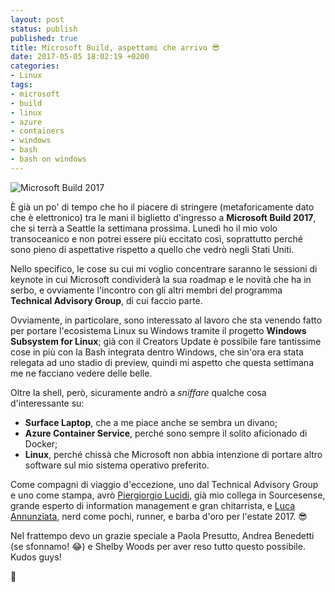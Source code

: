 ```yaml
---
layout: post
status: publish
published: true
title: Microsoft Build, aspettami che arrivo 😎
date: 2017-05-05 18:02:19 +0200
categories: 
- Linux
tags: 
- microsoft
- build
- linux
- azure
- containers
- windows
- bash
- bash on windows
---
```


![Microsoft Build 2017](https://venturebeat.com/wp-content/uploads/2016/12/Microsoft-Build-2016-sign-Novet.jpg)

È già un po' di tempo che ho il piacere di stringere (metaforicamente dato che è elettronico) tra le mani il biglietto d'ingresso a **Microsoft Build 2017**, che si terrà a Seattle la settimana prossima. Lunedì ho il mio volo transoceanico e non potrei essere più eccitato così, soprattutto perché sono pieno di aspettative rispetto a quello che vedrò negli Stati Uniti.

Nello specifico, le cose su cui mi voglio concentrare saranno le sessioni di keynote in cui Microsoft condividerà la sua roadmap e le novità che ha in serbo, e ovviamente l'incontro con gli altri membri del programma **Technical Advisory Group**, di cui faccio parte.

Ovviamente, in particolare, sono interessato al lavoro che sta venendo fatto per portare l'ecosistema Linux su Windows tramite il progetto **Windows Subsystem for Linux**; già con il Creators Update è possibile fare tantissime cose in più con la Bash integrata dentro Windows, che sin'ora era stata relegata ad uno stadio di preview, quindi mi aspetto che questa settimana me ne facciano vedere delle belle.

Oltre la shell, però, sicuramente andrò a _sniffare_ qualche cosa d'interessante su:

- **Surface Laptop**, che a me piace anche se sembra un divano;
- **Azure Container Service**, perché sono sempre il solito aficionado di Docker;
- **Linux**, perché chissà che Microsoft non abbia intenzione di portare altro software sul mio sistema operativo preferito.

Come compagni di viaggio d'eccezione, uno dal Technical Advisory Group e uno come stampa, avrò [Piergiorgio Lucidi](http://www.open4dev.com/journal/2017/4/28/my-involvement-in-microsoft-tag-team-and-build-2017.html), già mio collega in Sourcesense, grande esperto di information management e gran chitarrista, e [Luca Annunziata](https://twitter.com/zeta3), nerd come pochi, runner, e barba d'oro per l'estate 2017. 😎

Nel frattempo devo un grazie speciale a Paola Presutto, Andrea Benedetti (se sfonnamo! 😂) e Shelby Woods per aver reso tutto questo possibile. Kudos guys!

🍹
